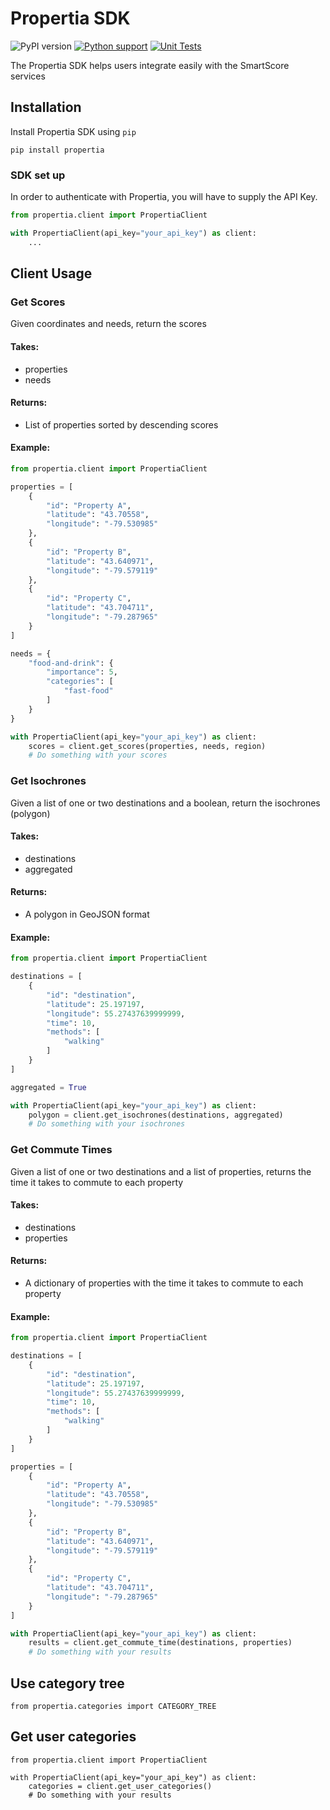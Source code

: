 # Propertia SDK

![PyPI version](https://badge.fury.io/py/propertia.svg) [![Python support](https://img.shields.io/badge/python-3.8+-blue.svg)](https://img.shields.io/badge/python-3.8+-blue)  [![Unit Tests](https://github.com/SearchSmartly/propertia-sdk/actions/workflows/ci.yml/badge.svg)](https://github.com/SearchSmartly/propertia-sdk/actions/workflows/ci.yml)

The Propertia SDK helps users integrate easily with the SmartScore services

## Installation

Install Propertia SDK using `pip`

```
pip install propertia
```

### SDK set up

In order to authenticate with Propertia, you will have to supply the API Key.

```python
from propertia.client import PropertiaClient

with PropertiaClient(api_key="your_api_key") as client:
    ...
```

## Client Usage

### Get Scores

Given coordinates and needs, return the scores

#### Takes:

* properties
* needs

#### Returns:

* List of properties sorted by descending scores

#### Example:

```python
from propertia.client import PropertiaClient

properties = [
    {
        "id": "Property A",
        "latitude": "43.70558",
        "longitude": "-79.530985"
    },
    {
        "id": "Property B",
        "latitude": "43.640971",
        "longitude": "-79.579119"
    },
    {
        "id": "Property C",
        "latitude": "43.704711",
        "longitude": "-79.287965"
    }
]

needs = {
    "food-and-drink": {
        "importance": 5,
        "categories": [
            "fast-food"
        ]
    }
}

with PropertiaClient(api_key="your_api_key") as client:
    scores = client.get_scores(properties, needs, region)
    # Do something with your scores
```

### Get Isochrones

Given a list of one or two destinations and a boolean, return the isochrones (polygon)

#### Takes:

* destinations
* aggregated

#### Returns:

* A polygon in GeoJSON format

#### Example:

```python
from propertia.client import PropertiaClient

destinations = [
    {
        "id": "destination",
        "latitude": 25.197197,
        "longitude": 55.27437639999999,
        "time": 10,
        "methods": [
            "walking"
        ]
    }
]

aggregated = True

with PropertiaClient(api_key="your_api_key") as client:
    polygon = client.get_isochrones(destinations, aggregated)
    # Do something with your isochrones
```

### Get Commute Times

Given a list of one or two destinations and a list of properties, returns the time it takes to commute to each property

#### Takes:

* destinations
* properties

#### Returns:

* A dictionary of properties with the time it takes to commute to each property

#### Example:

```python
from propertia.client import PropertiaClient

destinations = [
    {
        "id": "destination",
        "latitude": 25.197197,
        "longitude": 55.27437639999999,
        "time": 10,
        "methods": [
            "walking"
        ]
    }
]

properties = [
    {
        "id": "Property A",
        "latitude": "43.70558",
        "longitude": "-79.530985"
    },
    {
        "id": "Property B",
        "latitude": "43.640971",
        "longitude": "-79.579119"
    },
    {
        "id": "Property C",
        "latitude": "43.704711",
        "longitude": "-79.287965"
    }
]

with PropertiaClient(api_key="your_api_key") as client:
    results = client.get_commute_time(destinations, properties)
    # Do something with your results
```

## Use category tree

```
from propertia.categories import CATEGORY_TREE
```

## Get user categories

```
from propertia.client import PropertiaClient

with PropertiaClient(api_key="your_api_key") as client:
    categories = client.get_user_categories()
    # Do something with your results
```